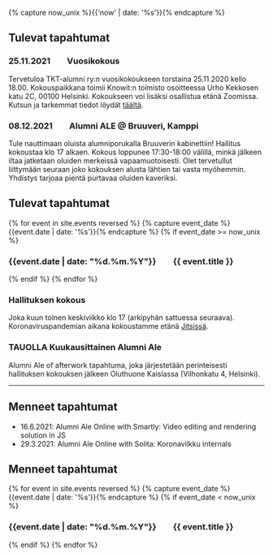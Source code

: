 {% capture now_unix %}{{'now' | date: '%s'}}{% endcapture %}
## Tulevat tapahtumat

### **25.11.2021**  Vuosikokous

Tervetuloa TKT-alumni ry:n vuosikokoukseen torstaina 25.11.2020 kello 18.00.
Kokouspaikkana toimii Knowit:n toimisto osoitteessa Urho Kekkosen katu 2C, 00100 Helsinki. Kokoukseen voi lisäksi osallistua etänä Zoomissa. Kutsun ja tarkemmat tiedot löydät [täältä](annual_meeting).


### **08.12.2021**  Alumni ALE @ Bruuveri, Kamppi

Tule nauttimaan oluista alumniporukalla Bruuverin kabinettiin! Hallitus kokoustaa klo 17 alkaen. Kokous loppunee 17:30-18:00 välillä, minkä jälkeen iltaa jatketaan oluiden merkeissä vapaamuotoisesti. Olet tervetullut liittymään seuraan joko kokouksen alusta lähtien tai vasta myöhemmin. Yhdistys tarjoaa pientä purtavaa oluiden kaveriksi.

## Tulevat tapahtumat
{% for event in site.events reversed %}
{% capture event_date %}{{event.date | date: '%s'}}{% endcapture %}
{% if event_date >= now_unix %}
### **{{event.date | date: "%d.%m.%Y"}}**  {{ event.title }}
{% endif %}
{% endfor %}
### Hallituksen kokous

Joka kuun toinen keskiviikko klo 17 (arkipyhän sattuessa seuraava). Koronaviruspandemian aikana kokoustamme etänä [Jitsissä](https://meet.jit.si/tkt-alumni-2021).


### TAUOLLA Kuukausittainen Alumni Ale

Alumni Ale of afterwork tapahtuma, joka järjestetään perinteisesti hallituksen kokouksen jälkeen Oluthuone Kaislassa (Vilhonkatu 4, Helsinki).

---

## Menneet tapahtumat

* 16.6.2021: Alumni Ale Online with Smartly: Video editing and rendering solution in JS
* 29.3.2021: Alumni Ale Online with Solita: Koronavilkku internals

## Menneet tapahtumat
{% for event in site.events reversed %}
{% capture event_date %}{{event.date | date: '%s'}}{% endcapture %}
{% if event_date < now_unix %}
### **{{event.date | date: "%d.%m.%Y"}}**  {{ event.title }}
{% endif %}
{% endfor %}